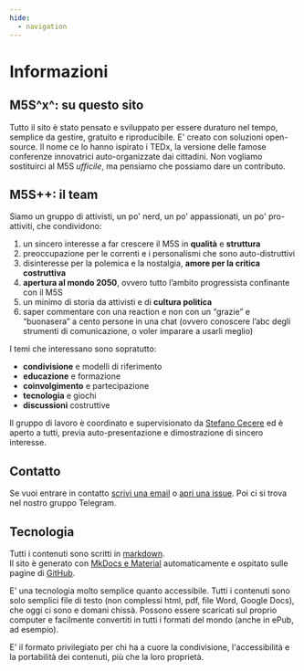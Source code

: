 ```yaml
---
hide:
  - navigation
---
```

# Informazioni

## M5S^x^: su questo sito
Tutto il sito è stato pensato e sviluppato per essere duraturo nel tempo, semplice da gestire, gratuito e riproducibile. E' creato con soluzioni open-source.
Il nome ce lo hanno ispirato i TEDx, la versione delle famose conferenze innovatrici auto-organizzate dai cittadini. Non vogliamo sostituirci al M5S _ufficile_, ma pensiamo che possiamo dare un contributo.

## M5S++: il team
Siamo un gruppo di attivisti, un po' nerd, un po' appassionati, un po' pro-attiviti, che condividono:

1. un sincero interesse a far crescere il M5S in **qualità** e **struttura**
2. preoccupazione per le correnti e i personalismi che sono auto-distruttivi
3. disinteresse per la polemica e la nostalgia, **amore per la critica costruttiva**
4. **apertura al mondo 2050**, ovvero tutto l’ambito progressista confinante con il M5S
5. un minimo di storia da attivisti e di **cultura politica**
6. saper commentare con una reaction e non con un “grazie” e “buonasera” a cento persone in una chat (ovvero conoscere l’abc degli strumenti di comunicazione, o voler imparare a usarli meglio)

I temi che interessano sono sopratutto:

- **condivisione** e modelli di riferimento
- **educazione** e formazione
- **coinvolgimento** e partecipazione
- **tecnologia** e giochi
- **discussioni** costruttive

Il gruppo di lavoro è coordinato e supervisionato da [Stefano Cecere](https://github.com/StefanoCecere) ed è aperto a tutti, previa auto-presentazione e dimostrazione di sincero interesse.

## Contatto
Se vuoi entrare in contatto [scrivi una email](mailto:stefano.cecere@gmail.com) o [apri una issue](https://github.com/m5sx/m5sx.github.io/issues). Poi ci si trova nel nostro gruppo Telegram.

## Tecnologia
Tutti i contenuti sono scritti in [markdown](https://www.markdownguide.org/).  
Il sito è generato con [MkDocs e Material](https://squidfunk.github.io/mkdocs-material/) automaticamente e ospitato sulle pagine di [GitHub](https://github.com/m5sx/m5sx.github.io).

E' una tecnologia molto semplice quanto accessibile. Tutti i contenuti sono solo semplici file di testo (non complessi html, pdf, file Word, Google Docs), che oggi ci sono e domani chissà. Possono essere scaricati sul proprio computer e facilmente convertiti in tutti i formati del mondo (anche in ePub, ad esempio).

E' il formato privilegiato per chi ha a cuore la condivisione, l'accessibilità e la portabilità dei contenuti, più che la loro proprietà.
